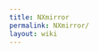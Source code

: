 ```yaml
---
title: NXmirror
permalink: NXmirror/
layout: wiki
---
```


<nxformat file="NXmirror.xml"></nxformat>
